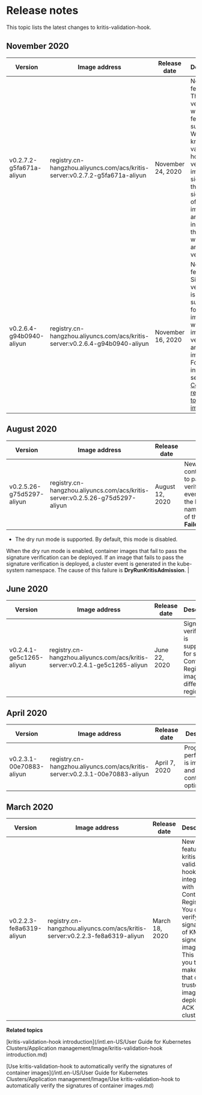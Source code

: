# Release notes

This topic lists the latest changes to kritis-validation-hook.

## November 2020

|Version|Image address|Release date|Description|
|-------|-------------|------------|-----------|
|v0.2.7.2-g5fa671a-aliyun|registry.cn-hangzhou.aliyuncs.com/acs/kritis-server:v0.2.7.2-g5fa671a-aliyun|November 24, 2020|New features: The image verification whitelist feature is supported. When kritis-validation-hook verifies image signatures, the signatures of the images that are included in the whitelist are not verified.|
|v0.2.6.4-g94b0940-aliyun|registry.cn-hangzhou.aliyuncs.com/acs/kritis-server:v0.2.6.4-g94b0940-aliyun|November 16, 2020|New features: Signature verification is supported for ACK images whose image versions are immutable. For more information, see [Configure a repository to be immutable]().|

## August 2020

|Version|Image address|Release date|Description|
|-------|-------------|------------|-----------|
|v0.2.5.26-g75d5297-aliyun|registry.cn-hangzhou.aliyuncs.com/acs/kritis-server:v0.2.5.26-g75d5297-aliyun|August 12, 2020|New features:-   If a container image fails to pass the signature verification, a cluster event is generated in the kube-system namespace. The cause of this failure is **FailedKritisAdmission**.
-   The dry run mode is supported. By default, this mode is disabled.

When the dry run mode is enabled, container images that fail to pass the signature verification can be deployed. If an image that fails to pass the signature verification is deployed, a cluster event is generated in the kube-system namespace. The cause of this failure is **DryRunKritisAdmission**. |

## June 2020

|Version|Image address|Release date|Description|
|-------|-------------|------------|-----------|
|v0.2.4.1-ge5c1265-aliyun|registry.cn-hangzhou.aliyuncs.com/acs/kritis-server:v0.2.4.1-ge5c1265-aliyun|June 22, 2020|Signature verification is supported for signed Container Registry images in different regions.|

## April 2020

|Version|Image address|Release date|Description|
|-------|-------------|------------|-----------|
|v0.2.3.1-00e70883-aliyun|registry.cn-hangzhou.aliyuncs.com/acs/kritis-server:v0.2.3.1-00e70883-aliyun|April 7, 2020|Program performance is improved and log content is optimized.|

## March 2020

|Version|Image address|Release date|Description|
|-------|-------------|------------|-----------|
|v0.2.2.3-fe8a6319-aliyun|registry.cn-hangzhou.aliyuncs.com/acs/kritis-server:v0.2.2.3-fe8a6319-aliyun|March 18, 2020|New features: kritis-validation-hook is integrated with Container Registry. You can verify the signatures of KMS-signed images. This allows you to make sure that only trusted images are deployed in ACK clusters.|

**Related topics**  


[kritis-validation-hook introduction](/intl.en-US/User Guide for Kubernetes Clusters/Application management/Image/kritis-validation-hook introduction.md)

[Use kritis-validation-hook to automatically verify the signatures of container images](/intl.en-US/User Guide for Kubernetes Clusters/Application management/Image/Use kritis-validation-hook to automatically verify the signatures of container images.md)


